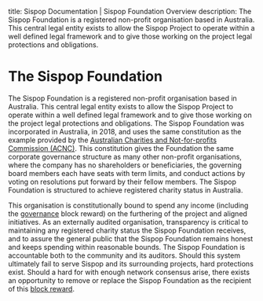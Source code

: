 title: Sispop Documentation | Sispop Foundation Overview
description: The Sispop Foundation is a registered non-profit organisation based in Australia. This central legal entity exists to allow the Sispop Project to operate within a well defined legal framework and to give those working on the project legal protections and obligations.

# The Sispop Foundation

The Sispop Foundation is a registered non-profit organisation based in Australia. This central legal entity exists to allow the Sispop Project to operate within a well defined legal framework and to give those working on the project legal protections and obligations. The Sispop Foundation was incorporated in Australia, in 2018, and uses the same constitution as the example provided by the [Australian Charities and Not-for-profits Commission (ACNC)](https://acnc.gov.au/CMDownload.aspx?ContentKey=2efea0fa-af4f-4231-88af-5cffc11df8b7&ContentItemKey=6046cbc5-d7fd-4b6b-93ba-c8e3114b07ba). This constitution gives the Foundation the same corporate governance structure as many other non-profit organisations, where the company has no shareholders or beneficiaries, the governing board members each have seats with term limits, and conduct actions by voting on resolutions put forward by their fellow members.  The Sispop Foundation is structured to achieve registered charity status in Australia.

This organisation is constitutionally bound to spend any income (including the [governance](../Governance/Governance.md) block reward) on the furthering of the project and aligned initiatives. As an externally audited organisation, transparency is  critical to maintaining any registered charity status the Sispop Foundation receives, and to assure the general public that  the Sispop Foundation remains honest and keeps spending within reasonable bounds. The Sispop Foundation is accountable both to the community and its auditors. Should this system ultimately fail to serve Sispop and its surrounding projects, hard  protections exist. Should a hard for with enough network consensus arise, there exists an opportunity to remove or replace the Sispop Foundation as the recipient of this [block reward](../Advanced/Cryptoeconomics.md).